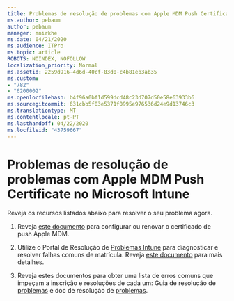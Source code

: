 ```yaml
---
title: Problemas de resolução de problemas com Apple MDM Push Certificate no Microsoft Intune
ms.author: pebaum
author: pebaum
manager: mnirkhe
ms.date: 04/21/2020
ms.audience: ITPro
ms.topic: article
ROBOTS: NOINDEX, NOFOLLOW
localization_priority: Normal
ms.assetid: 2259d916-4d6d-40cf-83d0-c4b81eb3ab35
ms.custom:
- "782"
- "6200002"
ms.openlocfilehash: b4f96a0bf1d599dcd48c23d707d50e58e63933b6
ms.sourcegitcommit: 631cbb5f03e5371f0995e976536d24e9d13746c3
ms.translationtype: MT
ms.contentlocale: pt-PT
ms.lasthandoff: 04/22/2020
ms.locfileid: "43759667"
---
```

# <a name="troubleshoot-issues-with-apple-mdm-push-certificate-in-microsoft-intune"></a>Problemas de resolução de problemas com Apple MDM Push Certificate no Microsoft Intune

Reveja os recursos listados abaixo para resolver o seu problema agora.
  
1. Reveja [este documento](https://docs.microsoft.com/intune/apple-mdm-push-certificate-get) para configurar ou renovar o certificado de push Apple MDM.

2. Utilize o Portal de Resolução de [Problemas Intune](https://devicemanagement.microsoft.com/#blade/Microsoft_Intune_DeviceSettings/TroubleshootBlade) para diagnosticar e resolver falhas comuns de matrícula. Reveja [este documento](https://docs.microsoft.com/intune/help-desk-operators) para mais detalhes.

3. Reveja estes documentos para obter uma lista de erros comuns que impeçam a inscrição e resoluções de cada um: Guia de resolução de [problemas](https://support.microsoft.com/help/4039809/troubleshooting-ios-device-enrollment-in-intune) e doc de resolução de [problemas](https://docs.microsoft.com/intune-classic/troubleshoot/troubleshoot-device-enrollment-in-intune).
